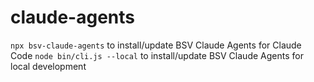 # claude-agents
`npx bsv-claude-agents` to install/update BSV Claude Agents for Claude Code
`node bin/cli.js --local` to install/update BSV Claude Agents for local development

